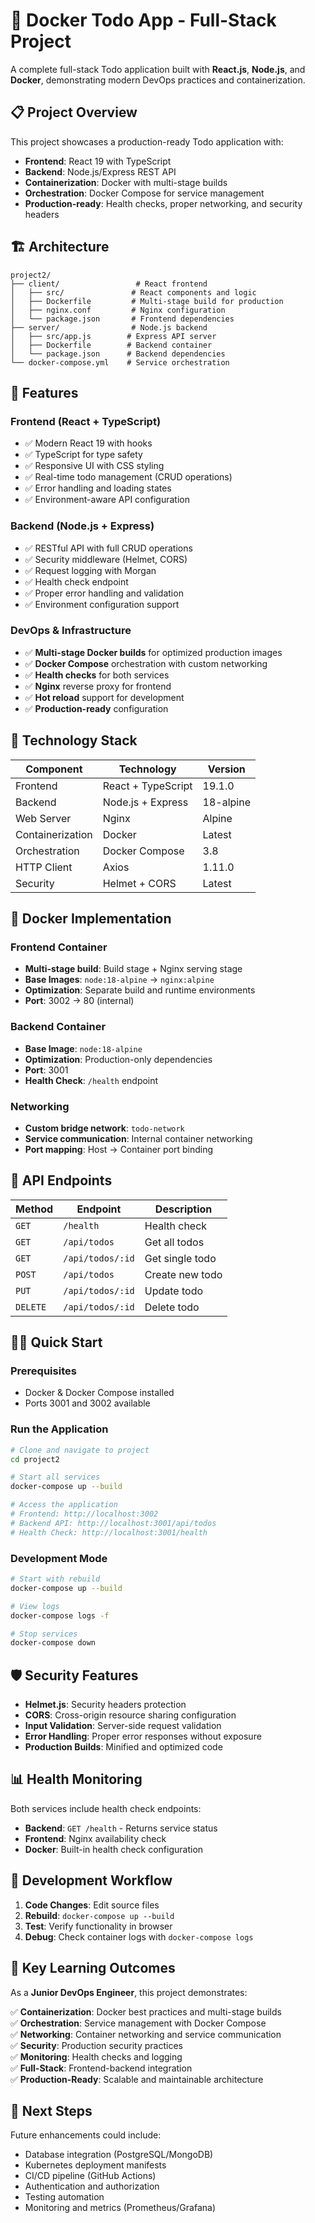 # 🐳 Docker Todo App - Full-Stack Project

A complete full-stack Todo application built with **React.js**, **Node.js**, and **Docker**, demonstrating modern DevOps practices and containerization.

## 📋 Project Overview

This project showcases a production-ready Todo application with:
- **Frontend**: React 19 with TypeScript
- **Backend**: Node.js/Express REST API  
- **Containerization**: Docker with multi-stage builds
- **Orchestration**: Docker Compose for service management
- **Production-ready**: Health checks, proper networking, and security headers

## 🏗️ Architecture

```
project2/
├── client/                 # React frontend
│   ├── src/               # React components and logic
│   ├── Dockerfile         # Multi-stage build for production
│   ├── nginx.conf         # Nginx configuration
│   └── package.json       # Frontend dependencies
├── server/                # Node.js backend
│   ├── src/app.js        # Express API server
│   ├── Dockerfile        # Backend container
│   └── package.json      # Backend dependencies
└── docker-compose.yml    # Service orchestration
```

## 🚀 Features

### Frontend (React + TypeScript)
- ✅ Modern React 19 with hooks
- ✅ TypeScript for type safety
- ✅ Responsive UI with CSS styling
- ✅ Real-time todo management (CRUD operations)
- ✅ Error handling and loading states
- ✅ Environment-aware API configuration

### Backend (Node.js + Express)
- ✅ RESTful API with full CRUD operations
- ✅ Security middleware (Helmet, CORS)
- ✅ Request logging with Morgan
- ✅ Health check endpoint
- ✅ Proper error handling and validation
- ✅ Environment configuration support

### DevOps & Infrastructure
- ✅ **Multi-stage Docker builds** for optimized production images
- ✅ **Docker Compose** orchestration with custom networking
- ✅ **Health checks** for both services
- ✅ **Nginx** reverse proxy for frontend
- ✅ **Hot reload** support for development
- ✅ **Production-ready** configuration

## 🔧 Technology Stack

| Component | Technology | Version |
|-----------|------------|---------|
| Frontend | React + TypeScript | 19.1.0 |
| Backend | Node.js + Express | 18-alpine |
| Web Server | Nginx | Alpine |
| Containerization | Docker | Latest |
| Orchestration | Docker Compose | 3.8 |
| HTTP Client | Axios | 1.11.0 |
| Security | Helmet + CORS | Latest |

## 🐳 Docker Implementation

### Frontend Container
- **Multi-stage build**: Build stage + Nginx serving stage
- **Base Images**: `node:18-alpine` → `nginx:alpine`
- **Optimization**: Separate build and runtime environments
- **Port**: 3002 → 80 (internal)

### Backend Container  
- **Base Image**: `node:18-alpine`
- **Optimization**: Production-only dependencies
- **Port**: 3001
- **Health Check**: `/health` endpoint

### Networking
- **Custom bridge network**: `todo-network`
- **Service communication**: Internal container networking
- **Port mapping**: Host → Container port binding

## 🚦 API Endpoints

| Method | Endpoint | Description |
|--------|----------|-------------|
| `GET` | `/health` | Health check |
| `GET` | `/api/todos` | Get all todos |
| `GET` | `/api/todos/:id` | Get single todo |
| `POST` | `/api/todos` | Create new todo |
| `PUT` | `/api/todos/:id` | Update todo |
| `DELETE` | `/api/todos/:id` | Delete todo |

## 🏃‍♂️ Quick Start

### Prerequisites
- Docker & Docker Compose installed
- Ports 3001 and 3002 available

### Run the Application
```bash
# Clone and navigate to project
cd project2

# Start all services
docker-compose up --build

# Access the application
# Frontend: http://localhost:3002  
# Backend API: http://localhost:3001/api/todos
# Health Check: http://localhost:3001/health
```

### Development Mode
```bash
# Start with rebuild
docker-compose up --build

# View logs
docker-compose logs -f

# Stop services
docker-compose down
```

## 🛡️ Security Features

- **Helmet.js**: Security headers protection
- **CORS**: Cross-origin resource sharing configuration  
- **Input Validation**: Server-side request validation
- **Error Handling**: Proper error responses without exposure
- **Production Builds**: Minified and optimized code

## 📊 Health Monitoring

Both services include health check endpoints:
- **Backend**: `GET /health` - Returns service status
- **Frontend**: Nginx availability check
- **Docker**: Built-in health check configuration

## 🔄 Development Workflow

1. **Code Changes**: Edit source files
2. **Rebuild**: `docker-compose up --build`
3. **Test**: Verify functionality in browser
4. **Debug**: Check container logs with `docker-compose logs`

## 📝 Key Learning Outcomes

As a **Junior DevOps Engineer**, this project demonstrates:

✅ **Containerization**: Docker best practices and multi-stage builds  
✅ **Orchestration**: Service management with Docker Compose  
✅ **Networking**: Container networking and service communication  
✅ **Security**: Production security practices  
✅ **Monitoring**: Health checks and logging  
✅ **Full-Stack**: Frontend-backend integration  
✅ **Production-Ready**: Scalable and maintainable architecture  

## 🎯 Next Steps

Future enhancements could include:
- Database integration (PostgreSQL/MongoDB)
- Kubernetes deployment manifests
- CI/CD pipeline (GitHub Actions)
- Authentication and authorization
- Testing automation
- Monitoring and metrics (Prometheus/Grafana)
